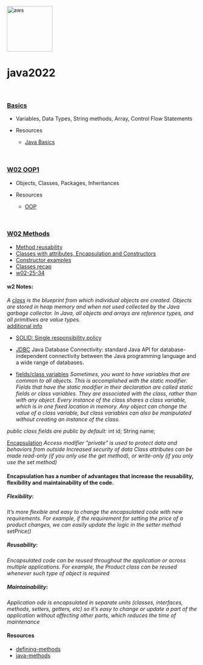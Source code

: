 <a href="https://aws.amazon.com/cloudformation/" target="_blank"> <img src="https://www.vectorlogo.zone/logos/java/java-icon.svg" alt="aws" width="120" height="120"/> </a> 

# java2022 
<br>


### [Basics](https://github.com/kzs61/java2022/tree/master/intro/src/w01/day01)

* Variables, Data Types, String methods, Array, Control Flow Statements

* Resources
  * [Java Basics](https://dev.java/learn/java-language-basics)

<br>

### [W02 OOP1](https://github.com/kzs61/java2022/tree/master/w02-oop1)

* Objects, Classes, Packages, Inheritances

* Resources
  * [OOP](https://dev.java/oop/)

<br>

### [W02 Methods](https://github.com/kzs61/java2022/tree/master/w02-methods/src)

* [Method reusability](https://github.com/kzs61/java2022/tree/master/w02-methods/src)
* [Classes with attributes, Encapsulation and Constructors](https://github.com/kzs61/java2022/tree/master/w02-methods/src/w02_25_34/classes_with_attributes)
* [Constructor examples](https://github.com/kzs61/java2022/tree/master/w02-methods/src/constructors)
* [Classes recap](https://github.com/kzs61/java2022/tree/master/w02-methods/src/w02_25_34/recap_classes)
* [w02-25-34](https://github.com/kzs61/java2022/tree/master/w02-methods/src/w02_25_34)


#### w2 Notes:

_A [class](https://dev.java/oop/#class) is the blueprint from which individual objects are created._
_Objects are stored in heap memory and when not used collected by the Java garbage collector._
_In Java, all objects and arrays are reference types, and all primitives are value types._
<br>
[additional info](https://cs.lmu.edu/~ray/notes/javaclasses/)

 * [SOLID: Single responsibility policy](https://www.freecodecamp.org/news/solid-principles-single-responsibility-principle-explained/)
 * [JDBC](https://docs.oracle.com/javase/tutorial/jdbc/basics/index.html) Java Database Connectivity: standard Java API for database-independent connectivity between the Java programming language and a wide range of databases.

 * [fields/class variables](https://docs.oracle.com/javase/tutorial/java/javaOO/classvars.html)
_Sometimes, you want to have variables that are common to all objects. This is accomplished with the static modifier. Fields that have the static modifier in their declaration are called static fields or class variables. They are associated with the class, rather than with any object. Every instance of the class shares a class variable, which is in one fixed location in memory. Any object can change the value of a class variable, but class variables can also be manipulated without creating an instance of the class._


_public class fields are public by default:_ int id; String name;

[Encapsulation](https://www.codejava.net/java-core/the-java-language/what-is-encapsulation-in-java-the-what-why-and-how)
_Access modifier "private" is used to protect data and behaviors from outside_
_Increased security of data_
_Class attributes can be made read-only (if you only use the get method), or write-only (if you only use the set method)_

#### Encapsulation has a number of advantages that increase the reusability, flexibility and maintainability of the code.
##### Flexibility: 
_It’s more flexible and easy to change the encapsulated code with new requirements. For example, if the requirement for setting the price of a product changes, we can easily update the logic in the setter method setPrice()_  
##### Reusability: 
_Encapsulated code can be reused throughout the application or across multiple applications. For example, the Product class can be reused whenever such type of object is required_ 
##### Maintainability: 
_Application ode is encapsulated in separate units (classes, interfaces, methods, setters, getters, etc) so it’s easy to change or update a part of the application without affecting other parts, which reduces the time of maintenance_


#### Resources
  * [defining-methods](https://dev.java/learn/defining-methods/)
  * [java-methods](https://www.baeldung.com/java-methods)

<br>
